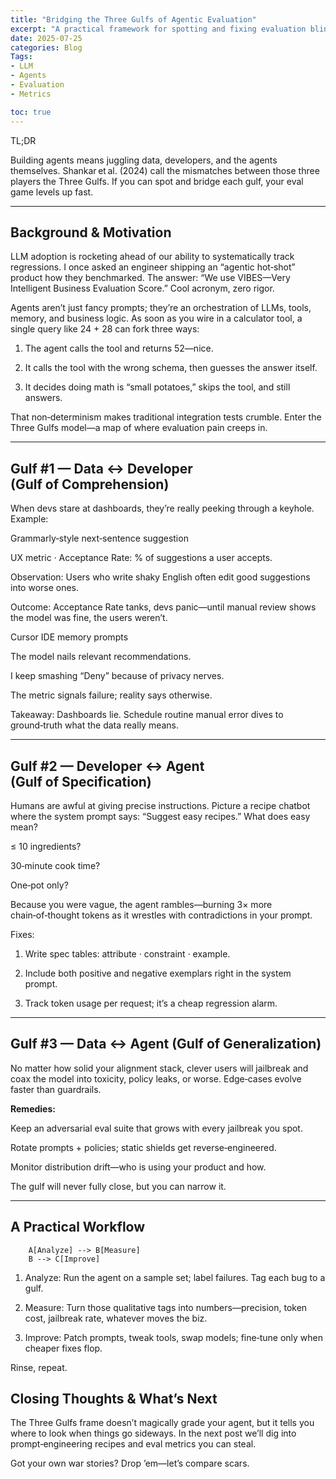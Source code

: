 ```yaml
---
title: "Bridging the Three Gulfs of Agentic Evaluation"
excerpt: "A practical framework for spotting and fixing evaluation blind spots in agentic LLM pipelines, based on Shankar et al.’s Three Gulfs model."
date: 2025-07-25
categories: Blog
Tags:
- LLM
- Agents
- Evaluation
- Metrics

toc: true
---
```


TL;DR

Building agents means juggling data, developers, and the agents themselves. Shankar et al. (2024) call the mismatches between those three players the Three Gulfs. If you can spot and bridge each gulf, your eval game levels up fast.


---

## Background & Motivation

LLM adoption is rocketing ahead of our ability to systematically track regressions. I once asked an engineer shipping an “agentic hot‑shot” product how they benchmarked. The answer: “We use VIBES—Very Intelligent Business Evaluation Score.” Cool acronym, zero rigor.

Agents aren’t just fancy prompts; they’re an orchestration of LLMs, tools, memory, and business logic. As soon as you wire in a calculator tool, a single query like 24 + 28 can fork three ways:

1. The agent calls the tool and returns 52—nice.


2. It calls the tool with the wrong schema, then guesses the answer itself.


3. It decides doing math is “small potatoes,” skips the tool, and still answers.



That non‑determinism makes traditional integration tests crumble. Enter the Three Gulfs model—a map of where evaluation pain creeps in.


---

## Gulf #1 — Data ↔ Developer (Gulf of Comprehension)

When devs stare at dashboards, they’re really peeking through a keyhole. Example:

Grammarly‑style next‑sentence suggestion

UX metric · Acceptance Rate: % of suggestions a user accepts.

Observation: Users who write shaky English often edit good suggestions into worse ones.

Outcome: Acceptance Rate tanks, devs panic—until manual review shows the model was fine, the users weren’t.


Cursor IDE memory prompts

The model nails relevant recommendations.

I keep smashing “Deny” because of privacy nerves.

The metric signals failure; reality says otherwise.


Takeaway: Dashboards lie. Schedule routine manual error dives to ground‑truth what the data really means.


---

## Gulf #2 — Developer ↔ Agent (Gulf of Specification)

Humans are awful at giving precise instructions. Picture a recipe chatbot where the system prompt says: “Suggest easy recipes.” What does easy mean?

≤ 10 ingredients?

30‑minute cook time?

One‑pot only?


Because you were vague, the agent rambles—burning 3× more chain‑of‑thought tokens as it wrestles with contradictions in your prompt.

Fixes:

1. Write spec tables: attribute · constraint · example.


2. Include both positive and negative exemplars right in the system prompt.


3. Track token usage per request; it’s a cheap regression alarm.




---

## Gulf #3 — Data ↔ Agent (Gulf of Generalization)

No matter how solid your alignment stack, clever users will jailbreak and coax the model into toxicity, policy leaks, or worse. Edge‑cases evolve faster than guardrails.

**Remedies:**

Keep an adversarial eval suite that grows with every jailbreak you spot.

Rotate prompts + policies; static shields get reverse‑engineered.

Monitor distribution drift—who is using your product and how.


The gulf will never fully close, but you can narrow it.


---

## A Practical Workflow

```flowchart TD
    A[Analyze] --> B[Measure]
    B --> C[Improve]
```

1. Analyze: Run the agent on a sample set; label failures. Tag each bug to a gulf.


2. Measure: Turn those qualitative tags into numbers—precision, token cost, jailbreak rate, whatever moves the biz.


3. Improve: Patch prompts, tweak tools, swap models; fine‑tune only when cheaper fixes flop.



Rinse, repeat.


## Closing Thoughts & What’s Next

The Three Gulfs frame doesn’t magically grade your agent, but it tells you where to look when things go sideways. In the next post we’ll dig into prompt‑engineering recipes and eval metrics you can steal.

Got your own war stories? Drop ’em—let’s compare scars.

